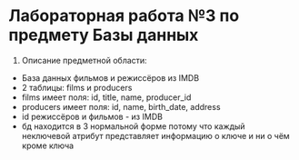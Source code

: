 # Лабораторная работа №3 по предмету Базы данных
1. Описание предметной области:
* База данных фильмов и режиссёров из IMDB
* 2 таблицы: films и producers
* films имеет поля: id, title, name, producer_id
* producers имеет поля: id, name, birth_date, address
* id режиссёров и фильмов - из IMDB
* бд находится в 3 нормальной форме потому что каждый неключевой атрибут представляет информацию о ключе и ни о чём кроме ключа
